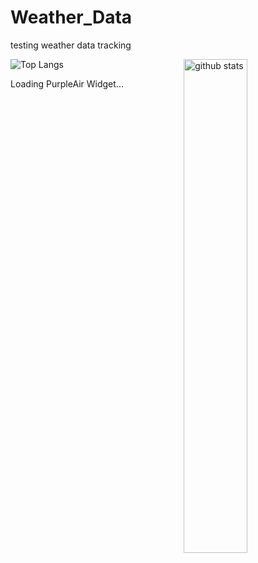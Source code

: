 # Weather_Data
testing weather data tracking

<img src="https://github-readme-stats.vercel.app/api?username=JamesonThornton&show_icons=true&theme=gotham" alt="github stats" width="45%" align="right"/>


![Top Langs](https://github-readme-stats.vercel.app/api/top-langs/?username=JamesonThornton&layout=compact)


<div id='PurpleAirWidget_102568_module_AQI_conversion_C0_average_10_layer_standard'>Loading PurpleAir Widget...</div>
<script src='https://www.purpleair.com/pa.widget.js?key=IIWP7U2BHQNTNOCC&module=AQI&conversion=C0&average=10&layer=standard&container=PurpleAirWidget_102568_module_AQI_conversion_C0_average_10_layer_standard'></script>

